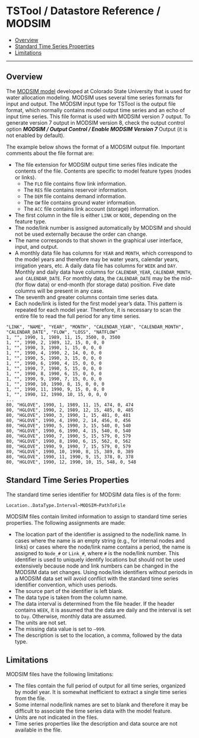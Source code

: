# TSTool / Datastore Reference / MODSIM #

*   [Overview](#overview)
*   [Standard Time Series Properties](#standard-time-series-properties)
*   [Limitations](#limitations)

--------------------

## Overview ##

The [MODSIM model](http://modsim.engr.colostate.edu/) developed at Colorado State University
that is used for water allocation modeling.
MODSIM uses several time series formats for input and output.
The MODSIM input type for TSTool is the output file format, which normally
contains model output time series and an echo of input time series.
This file format is used with MODSIM version 7 output.
To generate version 7 output in MODSIM version 8,
check the output control option ***MODSIM / Output Control / Enable MODSIM Version 7*** Output (it is not enabled by default).

The example below shows the format of a MODSIM output file.  Important comments about the file format are:

*   The file extension for MODSIM output time series files indicate the contents of the file.
    Contents are specific to model feature types (nodes or links).
    +   The `FLO` file contains flow link information.
    +   The `RES` file contains reservoir information.
    +   The `DEM` file contains demand information.
    +   The `GW` file contains ground water information.
    +   The `ACC` file contains link account (storage) information.
*   The first column in the file is either `LINK` or `NODE`, depending on the feature type.
*   The node/link number is assigned automatically by MODSIM and should not be used externally because the order can change.
*   The name corresponds to that shown in the graphical user interface, input, and output.
*   A monthly data file has columns for `YEAR` and `MONTH`, which correspond to the model years
    and therefore may be water years, calendar years, irrigation years, etc.
    A daily data file has columns for `WEEK` and `DAY`.
    Monthly and daily data have columns for `CALENDAR_YEAR`, `CALENDAR_MONTH`, `and CALENDAR_DATE`.
    For monthly data, the `CALENDAR_DATE` may be the mid- (for flow data) or end-month (for storage data) position.
    Five date columns will be present in any case.
*   The seventh and greater columns contain time series data.
*   Each node/link is listed for the first model year’s data.
    This pattern is repeated for each model year.
    Therefore, it is necessary to scan the entire file to read the full period for any time series.

```
"LINK", "NAME", "YEAR", "MONTH", "CALENDAR_YEAR", "CALENDAR_MONTH", "CALENDAR_DATE", "FLOW", "LOSS", "NATFLOW"
1, "", 1990, 1, 1989, 11, 15, 3500, 0, 3500
1, "", 1990, 2, 1989, 12, 15, 0, 0, 0
1, "", 1990, 3, 1990, 1, 15, 0, 0, 0
1, "", 1990, 4, 1990, 2, 14, 0, 0, 0
1, "", 1990, 5, 1990, 3, 15, 0, 0, 0
1, "", 1990, 6, 1990, 4, 15, 0, 0, 0
1, "", 1990, 7, 1990, 5, 15, 0, 0, 0
1, "", 1990, 8, 1990, 6, 15, 0, 0, 0
1, "", 1990, 9, 1990, 7, 15, 0, 0, 0
1, "", 1990, 10, 1990, 8, 15, 0, 0, 0
1, "", 1990, 11, 1990, 9, 15, 0, 0, 0
1, "", 1990, 12, 1990, 10, 15, 0, 0, 0
...
80, "HGLOVE", 1990, 1, 1989, 11, 15, 474, 0, 474
80, "HGLOVE", 1990, 2, 1989, 12, 15, 485, 0, 485
80, "HGLOVE", 1990, 3, 1990, 1, 15, 481, 0, 481
80, "HGLOVE", 1990, 4, 1990, 2, 14, 456, 0, 456
80, "HGLOVE", 1990, 5, 1990, 3, 15, 540, 0, 540
80, "HGLOVE", 1990, 6, 1990, 4, 15, 540, 0, 540
80, "HGLOVE", 1990, 7, 1990, 5, 15, 579, 0, 579
80, "HGLOVE", 1990, 8, 1990, 6, 15, 562, 0, 562
80, "HGLOVE", 1990, 9, 1990, 7, 15, 579, 0, 579
80, "HGLOVE", 1990, 10, 1990, 8, 15, 389, 0, 389
80, "HGLOVE", 1990, 11, 1990, 9, 15, 378, 0, 378
80, "HGLOVE", 1990, 12, 1990, 10, 15, 548, 0, 548
```

## Standard Time Series Properties ##

The standard time series identifier for MODSIM data files is of the form:

```
Location..DataType.Interval~MODSIM~PathToFile
```

MODSIM files contain limited information to assign to standard time series properties.  The following assignments are made:

*   The location part of the identifier is assigned to the node/link name.
    In cases where the name is an empty string (e.g., for internal nodes and links)
    or cases where the node/link name contains a period, the name is assigned to `Node_#` or `Link_#`,
    where `#` is the node/link number.
    This identifier is used to uniquely identify locations but should not be used extensively
    because node and link numbers can be changed in the MODSIM data set changes.
    Using node/link identifiers without periods in a MODSIM data set will
    avoid conflict with the standard time series identifier convention, which uses periods. 
*   The source part of the identifier is left blank.
*   The data type is taken from the column name.
*   The data interval is determined from the file header.
    If the header contains `WEEK`, it is assumed that the data are daily and the interval is set to `Day`.
    Otherwise, monthly data are assumed.
*   The units are not set.
*   The missing data value is set to `–999`.
*   The description is set to the location, a comma, followed by the data type.

## Limitations ##

MODSIM files have the following limitations:

*   The files contain the full period of output for all time series, organized by model year.
    It is somewhat inefficient to extract a single time series from the file.
*   Some internal node/link names are set to blank and therefore it may be
    difficult to associate the time series data with the model feature.
*   Units are not indicated in the files.
*   Time series properties like the description and data source are not available in the file.
